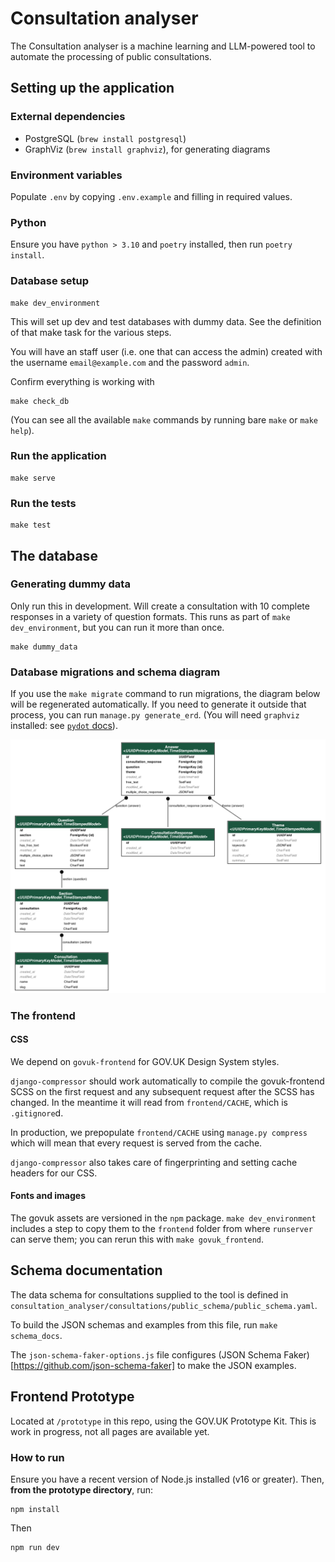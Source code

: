 # Consultation analyser

The Consultation analyser is a machine learning and LLM-powered tool to automate the processing of public consultations.

## Setting up the application

### External dependencies

- PostgreSQL (`brew install postgresql`)
- GraphViz (`brew install graphviz`), for generating diagrams

### Environment variables

Populate `.env` by copying `.env.example` and filling in required values.

### Python

Ensure you have `python > 3.10` and `poetry` installed, then run `poetry install`.

### Database setup

```
make dev_environment
```

This will set up dev and test databases with dummy data. See the definition of that make task for the various steps.

You will have an staff user (i.e. one that can access the admin) created with the username `email@example.com` and the password `admin`.

Confirm everything is working with

```
make check_db
```

(You can see all the available `make` commands by running bare `make` or `make help`).

### Run the application

```
make serve
```

### Run the tests

```
make test
```

## The database

### Generating dummy data

Only run this in development. Will create a consultation with 10 complete
responses in a variety of question formats. This runs as part of `make
dev_environment`, but you can run it more than once.

```
make dummy_data
```

### Database migrations and schema diagram

If you use the `make migrate` command to run migrations, the diagram below will
be regenerated automatically. If you need to generate it outside that process,
you can run `manage.py generate_erd`. (You will need `graphviz` installed: see
[`pydot` docs](https://pypi.org/project/pydot/)).

![](docs/erd.png)

### The frontend

#### CSS

We depend on `govuk-frontend` for GOV.UK Design System styles.

`django-compressor` should work automatically to compile the govuk-frontend
SCSS on the first request and any subsequent request after the SCSS has
changed. In the meantime it will read from `frontend/CACHE`, which is
`.gitignore`d.

In production, we prepopulate `frontend/CACHE` using `manage.py compress`
which will mean that every request is served from the cache.

`django-compressor` also takes care of fingerprinting and setting cache headers
for our CSS.

#### Fonts and images

The govuk assets are versioned in the `npm` package. `make dev_environment`
includes a step to copy them to the `frontend` folder from where `runserver`
can serve them; you can rerun this with `make govuk_frontend`.

## Schema documentation

The data schema for consultations supplied to the tool is defined in `consultation_analyser/consultations/public_schema/public_schema.yaml`.

To build the JSON schemas and examples from this file, run `make schema_docs`.

The `json-schema-faker-options.js` file configures (JSON Schema Faker)[https://github.com/json-schema-faker] to make the JSON examples.

## Frontend Prototype

Located at `/prototype` in this repo, using the GOV.UK Prototype Kit. This is work in progress, not all pages are available yet.

### How to run

Ensure you have a recent version of Node.js installed (v16 or greater). Then, **from the prototype directory**, run:

```
npm install
```

Then

```
npm run dev
```

